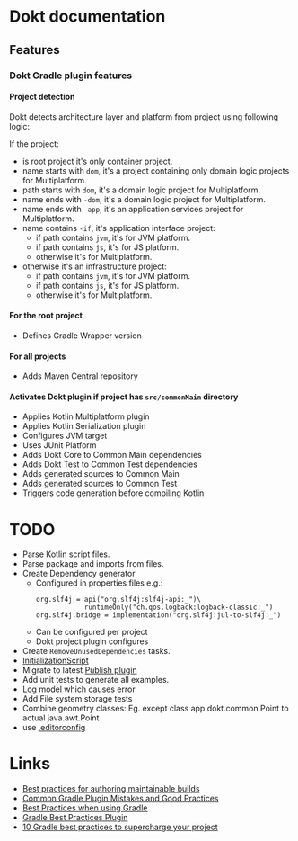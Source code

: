 # Dokt documentation

## Features

### Dokt Gradle plugin features

#### Project detection

Dokt detects architecture layer and platform from project using following logic:

If the project:
- is root project it's only container project.
- name starts with `dom`, it's a project containing only domain logic projects for Multiplatform.
- path starts with `dom`, it's a domain logic project for Multiplatform.
- name ends with `-dom`, it's a domain logic project for Multiplatform.
- name ends with `-app`, it's an application services project for Multiplatform.
- name contains `-if`, it's application interface project:
  - if path contains `jvm`, it's for JVM platform.
  - if path contains `js`, it's for JS platform.
  - otherwise it's for Multiplatform.
- otherwise it's an infrastructure project:
  - if path contains `jvm`, it's for JVM platform.
  - if path contains `js`, it's for JS platform.
  - otherwise it's for Multiplatform.

#### For the root project

- Defines Gradle Wrapper version

#### For all projects

- Adds Maven Central repository

#### Activates Dokt plugin if project has `src/commonMain` directory
- Applies Kotlin Multiplatform plugin
- Applies Kotlin Serialization plugin
- Configures JVM target
- Uses JUnit Platform
- Adds Dokt Core to Common Main dependencies
- Adds Dokt Test to Common Test dependencies
- Adds generated sources to Common Main
- Adds generated sources to Common Test
- Triggers code generation before compiling Kotlin

# TODO

- Parse Kotlin script files.
- Parse package and imports from files.
- Create Dependency generator
  - Configured in properties files e.g.:
    ```properties
    org.slf4j = api("org.slf4j:slf4j-api:_")\
                runtimeOnly("ch.qos.logback:logback-classic:_")
    org.slf4j.bridge = implementation("org.slf4j:jul-to-slf4j:_")
    ```
  - Can be configured per project
  - Dokt project plugin configures
- Create `RemoveUnusedDependencies` tasks.
- [InitializationScript](https://docs.gradle.org/current/userguide/init_scripts.html)
- Migrate to latest [Publish plugin](https://plugins.gradle.org/plugin/com.gradle.plugin-publish)
- Add unit tests to generate all examples.
- Log model which causes error
- Add File system storage tests
- Combine geometry classes: Eg. except class app.dokt.common.Point to actual java.awt.Point
- use [.editorconfig](https://editorconfig.org/)

# Links

- [Best practices for authoring maintainable builds](https://docs.gradle.org/current/userguide/authoring_maintainable_build_scripts.html)
- [Common Gradle Plugin Mistakes and Good Practices](https://marcelkliemannel.com/articles/2022/common-gradle-plugin-mistakes-and-good-practices/)
- [Best Practices when using Gradle](https://github.com/liutikas/gradle-best-practices)
- [Gradle Best Practices Plugin](https://github.com/autonomousapps/gradle-best-practices-plugin)
- [10 Gradle best practices to supercharge your project](https://gradlehero.com/gradle-best-practices/)
